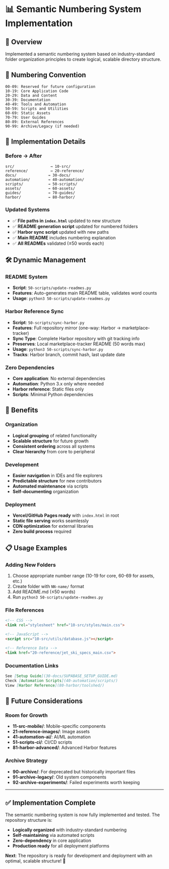 # 📊 Semantic Numbering System Implementation

## 🎯 **Overview**

Implemented a semantic numbering system based on industry-standard folder organization principles to create logical, scalable directory structure.

## 📁 **Numbering Convention**

```
00-09: Reserved for future configuration
10-19: Core Application Code
20-29: Data and Content
30-39: Documentation  
40-49: Tools and Automation
50-59: Scripts and Utilities
60-69: Static Assets
70-79: User Guides
80-89: External References
90-99: Archive/Legacy (if needed)
```

## 🔄 **Implementation Details**

### **Before → After**
```
src/                → 10-src/
reference/          → 20-reference/
docs/              → 30-docs/
automation/        → 40-automation/
scripts/           → 50-scripts/
assets/            → 60-assets/
guides/            → 70-guides/
harbor/            → 80-harbor/
```

### **Updated Systems**
- ✅ **File paths in `index.html`** updated to new structure
- ✅ **README generation script** updated for numbered folders
- ✅ **Harbor sync script** updated with new paths
- ✅ **Main README** includes numbering explanation
- ✅ **All READMEs** validated (≤50 words each)

## 🛠️ **Dynamic Management**

### **README System**
- **Script**: `50-scripts/update-readmes.py`
- **Features**: Auto-generates main README table, validates word counts
- **Usage**: `python3 50-scripts/update-readmes.py`

### **Harbor Reference Sync**
- **Script**: `50-scripts/sync-harbor.py`
- **Features**: Full repository mirror (one-way: Harbor → marketplace-tracker)
- **Sync Type**: Complete Harbor repository with git tracking info
- **Preserves**: Local marketplace-tracker README (50 words max)
- **Usage**: `python3 50-scripts/sync-harbor.py`
- **Tracks**: Harbor branch, commit hash, last update date

### **Zero Dependencies**
- **Core application**: No external dependencies
- **Automation**: Python 3.x only where needed
- **Harbor reference**: Static files only
- **Scripts**: Minimal Python dependencies

## 🎉 **Benefits**

### **Organization**
- **Logical grouping** of related functionality
- **Scalable structure** for future growth
- **Consistent ordering** across all systems
- **Clear hierarchy** from core to peripheral

### **Development**
- **Easier navigation** in IDEs and file explorers
- **Predictable structure** for new contributors
- **Automated maintenance** via scripts
- **Self-documenting** organization

### **Deployment**
- **Vercel/GitHub Pages ready** with `index.html` in root
- **Static file serving** works seamlessly
- **CDN optimization** for external libraries
- **Zero build process** required

## 📋 **Usage Examples**

### **Adding New Folders**
1. Choose appropriate number range (10-19 for core, 60-69 for assets, etc.)
2. Create folder with `NN-name/` format
3. Add README.md (≤50 words)
4. Run `python3 50-scripts/update-readmes.py`

### **File References**
```html
<!-- CSS -->
<link rel="stylesheet" href="10-src/styles/main.css">

<!-- JavaScript -->
<script src="10-src/utils/database.js"></script>

<!-- Reference Data -->
<link href="20-reference/jet_ski_specs_main.csv">
```

### **Documentation Links**
```markdown
See [Setup Guide](30-docs/SUPABASE_SETUP_GUIDE.md)
Check [Automation Scripts](40-automation/scripts/)
View [Harbor Reference](80-harbor/toolshed/)
```

## 🔮 **Future Considerations**

### **Room for Growth**
- **11-src-mobile/**: Mobile-specific components
- **21-reference-images/**: Image assets
- **41-automation-ai/**: AI/ML automation
- **51-scripts-ci/**: CI/CD scripts
- **81-harbor-advanced/**: Advanced Harbor features

### **Archive Strategy**
- **90-archive/**: For deprecated but historically important files
- **91-archive-legacy/**: Old system components
- **92-archive-experiments/**: Failed experiments worth keeping

---

## ✅ **Implementation Complete**

The semantic numbering system is now fully implemented and tested. The repository structure is:
- **Logically organized** with industry-standard numbering
- **Self-maintaining** via automated scripts
- **Zero-dependency** in core application
- **Production ready** for all deployment platforms

**Next**: The repository is ready for development and deployment with an optimal, scalable structure! 🚀

